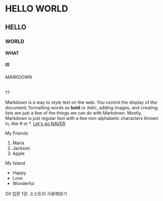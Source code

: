 # HELLO WORLD
## HELLO
### WORLD
#### WHAT
##### IS
###### MARKDOWN

??


Markdown is a way to style text on the web. You control the display of the document; formatting words as **bold** or *italic*, adding images, and creating lists are just a few of the things we can do with Markdown. Mostly, Markdown is just regular text with a few non-alphabetic characters thrown in, like # or *. [Let's go NAVER](http://www.naver.com)


My Friends
1. Maria
2. Jackson
3. Apple


My Island
* Happy
* Love
* Wonderful

Git 입문 1강: 소스트리 사용해보기